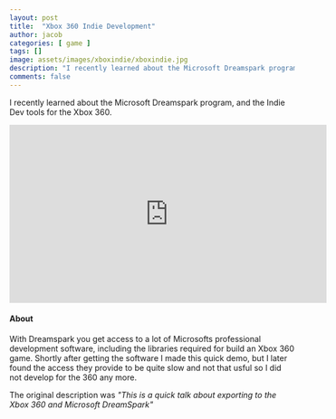 ```yaml
---
layout: post
title:  "Xbox 360 Indie Development"
author: jacob
categories: [ game ]
tags: []
image: assets/images/xboxindie/xboxindie.jpg
description: "I recently learned about the Microsoft Dreamspark program, and the Indie Dev tools for the Xbox 360."
comments: false
---
```


I recently learned about the Microsoft Dreamspark program, and the Indie Dev tools for the Xbox 360.

<iframe width="560" height="315" src="https://www.youtube.com/embed/lurxyxEQ4do" frameborder="0" allow="accelerometer; autoplay; encrypted-media; gyroscope; picture-in-picture" allowfullscreen></iframe>

#### About
With Dreamspark you get access to a lot of Microsofts professional development software, including the libraries required for build an Xbox 360 game. Shortly after getting the software I made this quick demo, but I later found the access they provide to be quite slow and not that usful so I did not develop for the 360 any more.

The original description was *"This is a quick talk about exporting to the Xbox 360 and Microsoft DreamSpark"*